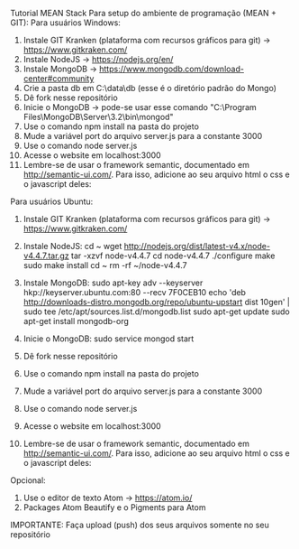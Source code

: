 Tutorial MEAN Stack
Para setup do ambiente de programação (MEAN + GIT):
Para usuários Windows:
1) Instale GIT Kranken (plataforma com recursos gráficos para git) -> https://www.gitkraken.com/
2) Instale NodeJS -> https://nodejs.org/en/
3) Instale MongoDB -> https://www.mongodb.com/download-center#community
4) Crie a pasta db em C:\data\db (esse é o diretório padrão do Mongo)
5) Dê fork nesse repositório
6) Inicie o MongoDB -> pode-se usar esse comando "C:\Program Files\MongoDB\Server\3.2\bin\mongod"
7) Use o comando npm install na pasta do projeto
8) Mude a variável port do arquivo server.js para a constante 3000
9) Use o comando node server.js
10) Acesse o website em localhost:3000
11) Lembre-se de usar o framework semantic, documentado em http://semantic-ui.com/. Para isso, adicione ao seu arquivo html o css e o javascript deles:
<link rel="stylesheet" type="text/css" href="semantic/dist/semantic.min.css">
<script src="semantic/dist/semantic.min.js"></script>

Para usuários Ubuntu:
1) Instale GIT Kranken (plataforma com recursos gráficos para git) -> https://www.gitkraken.com/
2) Instale NodeJS:
cd ~
wget http://nodejs.org/dist/latest-v4.x/node-v4.4.7.tar.gz
tar -xzvf node-v4.4.7
cd node-v4.4.7
./configure
make
sudo make install
cd ~
rm -rf ~/node-v4.4.7

3) Instale MongoDB:
sudo apt-key adv --keyserver hkp://keyserver.ubuntu.com:80 --recv 7F0CEB10
echo 'deb http://downloads-distro.mongodb.org/repo/ubuntu-upstart dist 10gen' | sudo tee /etc/apt/sources.list.d/mongodb.list
sudo apt-get update
sudo apt-get install mongodb-org

4) Inicie o MongoDB:
sudo service mongod start

6) Dê fork nesse repositório
7) Use o comando npm install na pasta do projeto
8) Mude a variável port do arquivo server.js para a constante 3000
9) Use o comando node server.js
10) Acesse o website em localhost:3000
11) Lembre-se de usar o framework semantic, documentado em http://semantic-ui.com/. Para isso, adicione ao seu arquivo html o css e o javascript deles:
<link rel="stylesheet" type="text/css" href="semantic/dist/semantic.min.css">
<script src="semantic/dist/semantic.min.js"></script>

Opcional:
1) Use o editor de texto Atom -> https://atom.io/
2) Packages Atom Beautify e o Pigments para Atom

IMPORTANTE:
Faça upload (push) dos seus arquivos somente no seu repositório 
